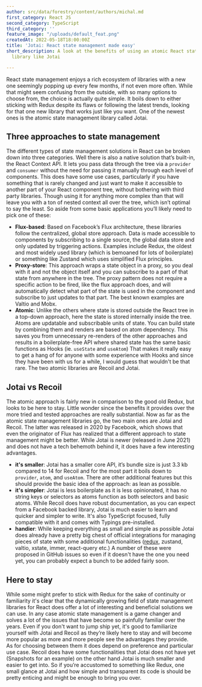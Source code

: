 ```yaml
---
author: src/data/forestry/content/authors/michal.md
first_category: React JS
second_category: TypeScript
third_category: ''
feature_image: "/uploads/default_feat.png"
createdAt: 2022-05-18T18:00:00Z
title: 'Jotai: React state management made easy'
short_description: A look at the benefits of using an atomic React state management
  library like Jotai

---
```

React state management enjoys a rich ecosystem of libraries with a new one seemingly popping up every few months, if not even more often. While that might seem confusing from the outside, with so many options to choose from, the choice is actually quite simple. It boils down to either sticking with Redux despite its flaws or following the latest trends, looking for that one new library that works just like you want. One of the newest ones is the atomic state management library called Jotai.

## Three approaches to state management

The different types of state management solutions in React can be broken down into three categories. Well there is also a native solution that’s built-in, the React Context API. It lets you pass data through the tree via a `provider` and `consumer` without the need for passing it manually through each level of components. This does have some use cases, particularly if you have something that is rarely changed and just want to make it accessible to another part of your React component tree, without bothering with third party libraries. Though using it for anything more complex than that will leave you with a ton of nested context all over the tree, which isn’t optimal to say the least. So aside from some basic applications you’ll likely need to pick one of these:

* **Flux-based**: Based on Facebook’s Flux architecture, these libraries follow the centralized, global store approach. Data is made accessible to components by subscribing to a single source, the global data store and only updated by triggering actions. Examples include Redux, the oldest and most widely used library (which is bemoaned for lots of boilerplate) or something like Zustand which uses simplified Flux principles.
* **Proxy-store**: This approach wraps a state object in a proxy, so you deal with it and not the object itself and you can subscribe to a part of that state from anywhere in the tree. The proxy pattern does not require a specific action to be fired, like the flux approach does, and will automatically detect what part of the state is used in the component and subscribe to just updates to that part. The best known examples are Valtio and Mobx.
* **Atomic**: Unlike the others where state is stored outside the React tree in a top-down approach, here the state is stored internally inside the tree. Atoms are updatable and subscribable units of state. You can build state by combining them and renders are based on atom dependency. This saves you from unnecessary re-renders of the other approaches and results in a boilerplate-free API where shared state has the same basic functions as Hooks (ie. `useState` and `useAtom`) That makes it really easy to get a hang of for anyone with some experience with Hooks and since they have been with us for a while, I would guess that wouldn't be that rare. The two atomic libraries are Recoil and Jotai.

## Jotai vs Recoil

The atomic approach is fairly new in comparison to the good old Redux, but looks to be here to stay. Little wonder since the benefits it provides over the more tried and tested approaches are really substantial. Now as far as the atomic state management libraries go, the two main ones are Jotai and Recoil. The latter was released in 2020 by Facebook, which shows that even the originator of Flux has realized that a different approach to state management might be better. While Jotai is newer (released in June 2021) and does not have a tech behemoth behind it, it does have a few interesting advantages.

* **it's smaller**: Jotai has a smaller core API, it’s bundle size is just 3.3 kb compared to 14 for Recoil and for the most part it boils down to `provider`, `atom`, and `useAtom`. There are other additional features but this should provide the basic idea of the approach: as lean as possible.
* **it's simpler**: Jotai is less boilerplate as it is less opinionated, it has no string keys or selectors as atoms function as both selectors and basic atoms. While Recoil does have robust documentation, as you can expect from a Facebook backed library, Jotai is much easier to learn and quicker and simpler to write. It's also TypeScript focused, fully compatible with it and comes with Typings pre-installed.
* **handier**: While keeping everything as small and simple as possible Jotai does already have a pretty big chest of official integrations for managing pieces of state with some additional functionalities ([redux](https://jotai.org/docs/integrations/redux), zustand, valtio, xstate, immer, react-query etc.) A number of these were proposed in GitHub issues so even if it doesn't have the one you need yet, you can probably expect a bunch to be added fairly soon.

## Here to stay

While some might prefer to stick with Redux for the sake of continuity or familiarity it's clear that the dynamically growing field of state management libraries for React does offer a lot of interesting and beneficial solutions we can use. In any case atomic state management is a game changer and solves a lot of the issues that have become so painfully familiar over the years. Even if you don't want to jump ship yet, it's good to familiarize yourself with Jotai and Recoil as they’re likely here to stay and will become more popular as more and more people see the advantages they provide. As for choosing between them it does depend on preference and particular use case. Recoil does have some functionalities that Jotai does not have yet (Snapshots for an example) on the other hand Jotai is much smaller and easier to get into. So if you’re accustomed to something like Redux, one small glance at Jotai and how simple and transparent its code is should be pretty enticing and might be enough to bring you over.